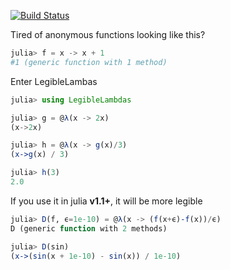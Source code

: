 <!-- LegibleLambdas -->

<!-- [[file:~/Documents/Julia/scrap.org::*LegibleLambdas][LegibleLambdas:1]] -->

[![Build Status](https://travis-ci.com/MasonProtter/LegibleLambdas.jl.svg?branch=master)](https://travis-ci.com/MasonProtter/LegibleLambdas.jl)

Tired of anonymous functions looking like this?
```julia
julia> f = x -> x + 1
#1 (generic function with 1 method)
```
Enter LegibleLambas
```julia
julia> using LegibleLambdas

julia> g = @λ(x -> 2x)
(x->2x)

julia> h = @λ(x -> g(x)/3)
(x->g(x) / 3)

julia> h(3)
2.0
```

If you use it in julia **v1.1+**, it will be more legible

```julia
julia> D(f, ϵ=1e-10) = @λ(x -> (f(x+ϵ)-f(x))/ϵ)
D (generic function with 2 methods)

julia> D(sin)
(x->(sin(x + 1e-10) - sin(x)) / 1e-10)
```
